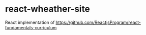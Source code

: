 # react-wheather-site
React implementation of https://github.com/ReactjsProgram/react-fundamentals-curriculum
